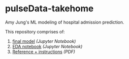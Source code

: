 # pulseData-takehome
Amy Jung's ML modeling of hospital admission prediction.

This repository comprises of:
1. [final model](https://github.com/redcarrott/pulseData-takehome/blob/main/AMYJUNG_takehome_assignment.ipynb)  *(Jupyter Notebook)*
2. [EDA notebook](https://github.com/redcarrott/pulseData-takehome/blob/main/EDA.ipynb) *(Jupyter Notebook)*
3. [Reference + instructions](https://github.com/redcarrott/pulseData-takehome/blob/main/Reference.pdf) *(PDF)*
